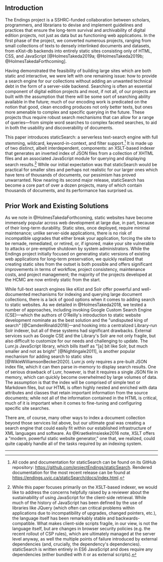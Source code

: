 ## Introduction

The Endings project is a SSHRC-funded collaboration between scholars, programmers, and librarians to devise and implement guidelines and practices that ensure the long-term survival and archivability of digital edition projects, not just as data but as functioning web applications. In the first phase of the project, we converted numerous projects, ranging from small collections of texts to densely interlinked documents and datasets, from eXist-db backends into entirely static sites consisting only of HTML, CSS, and JavaScript [@HolmesTakeda2019a; @HolmesTakeda2019b; @HolmesTakedaForthcoming].

Having demonstrated the feasibility of building large sites which are both static and interactive, we were left with one remaining issue: how to provide a search engine for our collections without adding an unwanted technical debt in the form of a server-side backend. Searching is often an essential component of digital edition projects and most, if not all, of our projects are built with the assumption that there will be some sort of searching ability available in the future; much of our encoding work is predicated on the notion that good, clean encoding produces not only better texts, but ones more amenable to complex and specific querying in the future. These projects thus require robust search mechanisms that can allow for a range of queries—from simple word searches to complex faceted searches, to aid in both the usability and discoverability of documents.

This paper introduces staticSearch: a serverless text-search engine with full stemming, wildcard, keyword-in-context, and filter support.[^01_1] It is made up of two distinct, albeit interdependent, components: an XSLT-based indexer that generates an inverted index of JSON files from a collection of XHTML files and an associated JavaScript module for querying and displaying search results.[^01_2] While our initial expectation was that staticSearch would be practical for smaller sites and perhaps not realistic for our larger ones which have tens of thousands of documents, our pessimism has proved unwarranted. Now nearing its second major release, staticSearch has become a core part of over a dozen projects, many of which contain thousands of documents, and its performance has surprised us.

## Prior Work and Existing Solutions

As we note in @HolmesTakedaForthcoming, static websites have become immensely popular across web development at large due, in part, because of their long-term durability. Static sites, once deployed, require minimal maintenance; unlike server-side applications, there is no risk of incompatible upgrades that either break your application, forcing the site to be remade, remediated, or retired, or, if ignored, make your site vulnerable to attacks or pre-emptive shutdown by system administrators. While the Endings project initially focused on generating static versions of existing web applications for long-term preservation, we quickly realized that creating static sites from the outset is both possible and offers significant improvements in terms of workflow, project consistency, maintenance costs, and project management; the majority of the projects developed at the HCMC are now entirely static from the start.

While full-text search engines like eXist and Solr offer powerful and well-documented mechanisms for indexing and querying large document collections, there is a lack of good options when it comes to adding search to static websites. As we detailed in @HolmesTakeda2018, we tested a number of approaches, including invoking Google Custom Search Engine (CSE)—which the authors of O’Reilly's introduction to static website development nominate as the best solution and the "undisputed king of search" [@CamdenRinaldi2018]—and hooking into a centralized Library-run Solr indexer, but all of these systems had significant drawbacks. External services such as Google CSE and the Library's Solr are not only fragile, but also difficult to customize for our needs and challenging to update. The Lunr.js JavaScript library, which bills itself as "[a] bit like Solr, but much smaller and not as bright" [@Nightingale2011], is another popular mechanism for adding search to static sites [@WikleWilliamsonBecker2020]. Lunr.js only requires a pre-built JSON index file, which it can then parse in-memory to display search results. One of serious drawback of Lunr, however, is that it requires a single JSON file in memory, which can quickly become overwhelmed by large volumes of data. The assumption is that the index will be comprised of simple text or Markdown files, but our HTML is often highly nested and enriched with data attributes and classes that retain important information from the source documents; while not all of the information contained in the HTML is critical, much of it is important when it comes to fine-tuning and configuring specific site searches. 

There are, of course, many other ways to index a document collection beyond those services list above, but our ultimate goal was creating a search engine that could easily fit within our established infrastructure of XML languages and software. As @KraetkeImsieske2016 note,  XSLT offers a "modern, powerful static website generator," one that, we realized, could quite capably handle all of the tasks required by an indexing system. 



---

[^01_1]:   All code and documentation for staticSearch can be found on its GitHub repository: https://github.com/projectEndings/staticSearch. Rendered documentation for the most recent release can be found at https://endings.uvic.ca/staticSearch/docs/index.html.
[^01_2]: While this paper focuses primarily on the XSLT-based indexer, we would like to address the concerns helpfully raised by a reviewer about the sustainability of using JavaScript for the client-side retrieval. While much of the history of JavaScript has been defined by the use of libraries like JQuery (which often can critical problems within applications due to incompatibility of upgrades, changed pointers, etc.), the language itself has been remarkably stable and backwards-compatible. What makes client-side scripts fragile, in our view, is not the language itself, but are changes in browser security policies (e.g. the recent rollout of CSP rules), which are ultimately managed at the server level anyway, as well the multiple points of failure introduced by external dependencies (and, crucially, the dependency's dependencies). staticSearch is written entirely in ES6 JavaScript and does require any dependencies (either bundled with it or as external scripts). 



